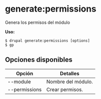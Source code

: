 # generate:permissions
Genera los permisos del módulo

**Uso:**
```
$ drupal generate:permissions [options] 
$ gp  
```

## Opciones disponibles
Opción | Detalles
-------|-------------
--module | Nombre del módulo.
--permissions | Crear permisos.
